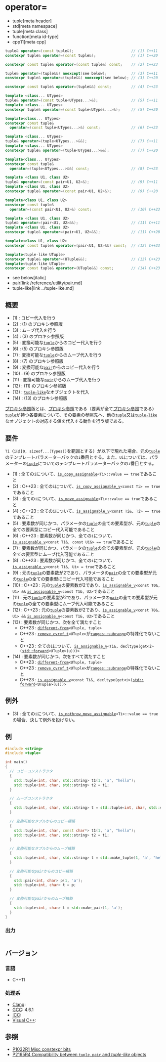 # operator=
* tuple[meta header]
* std[meta namespace]
* tuple[meta class]
* function[meta id-type]
* cpp11[meta cpp]

```cpp
tuple& operator=(const tuple&);                          // (1) C++11
constexpr tuple& operator=(const tuple&);                // (1) C++20

constexpr const tuple& operator=(const tuple&) const;    // (2) C++23

tuple& operator=(tuple&&) noexcept(see below);           // (3) C++11
constexpr tuple& operator=(tuple&&) noexcept(see below); // (3) C++20

constexpr const tuple& operator=(tuple&&) const;         // (4) C++23

template <class... UTypes>
tuple& operator=(const tuple<UTypes...>&);               // (5) C++11
template <class... UTypes>
constexpr tuple& operator=(const tuple<UTypes...>&);     // (5) C++20

template<class... UTypes>
constexpr const tuple&
  operator=(const tuple<UTypes...>&) const;              // (6) C++23

template <class... UTypes>
tuple& operator=(tuple<UTypes...>&&);                    // (7) C++11
template <class... UTypes>
constexpr tuple& operator=(tuple<UTypes...>&&);          // (7) C++20

template<class... UTypes>
constexpr const tuple&
  operator=(tuple<UTypes...>&&) const;                   // (8) C++23

template <class U1, class U2>
tuple& operator=(const pair<U1, U2>&);                   // (9) C++11
template <class U1, class U2>
constexpr tuple& operator=(const pair<U1, U2>&);         // (9) C++20

template<class U1, class U2>
constexpr const tuple&
  operator=(const pair<U1, U2>&) const;                  // (10) C++23

template <class U1, class U2>
tuple& operator=(pair<U1, U2>&&);                        // (11) C++11
template <class U1, class U2>
constexpr tuple& operator=(pair<U1, U2>&&);              // (11) C++20

template<class U1, class U2>
constexpr const tuple& operator=(pair<U1, U2>&&) const;  // (12) C++23

template<tuple-like UTuple>
constexpr tuple& operator=(UTuple&&);                    // (13) C++23
template<tuple-like UTuple>
constexpr const tuple& operator=(UTuple&&) const;        // (14) C++23
```
* see below[italic]
* pair[link /reference/utility/pair.md]
* tuple-like[link ../tuple-like.md]

## 概要
- (1) : コピー代入を行う
- (2) : (1) のプロキシ参照版
- (3) : ムーブ代入を行う
- (4) : (3) のプロキシ参照版
- (5) : 変換可能な[`tuple`](../tuple.md)からのコピー代入を行う
- (6) : (5) のプロキシ参照版
- (7) : 変換可能な[`tuple`](../tuple.md)からのムーブ代入を行う
- (8) : (7) のプロキシ参照版
- (9) : 変換可能な[`pair`](/reference/utility/pair.md)からのコピー代入を行う
- (10) : (9) のプロキシ参照版
- (11) : 変換可能な[`pair`](/reference/utility/pair.md)からのムーブ代入を行う
- (12) : (11) のプロキシ参照版
- (13) : [`tuple-like`](../tuple-like.md)なオブジェクトを代入
- (14) : (13) のプロキシ参照版

[プロキシ参照](/reference/iterator/indirectly_writable.md)版とは、[プロキシ参照](/reference/iterator/indirectly_writable.md)である（要素が全て[プロキシ参照](/reference/iterator/indirectly_writable.md)である）[`tuple`](../tuple.md)が持つ各要素について、その要素の参照先へ、他の[`tuple`](../tuple.md)又は[`tuple-like`](../tuple-like.md)なオブジェクトの対応する値を代入する動作を行う版である。

## 要件
`Ti`（`i`は`[0, sizeof...(Types))`を範囲とする）が以下で現れた場合、元の[`tuple`](../tuple.md)のテンプレートパラメーターパックの`i`番目とする。また、`Ui`については、パラメーターの[`tuple`](../tuple.md)についてのテンプレートパラメーターパックの`i`番目とする。

- (1) : 全ての`i`について、[`is_copy_assignable`](/reference/type_traits/is_copy_assignable.md)`<Ti>::value == true`であること
- (2) : C++23 : 全ての`i`について、[`is_copy_assignable_v`](/reference/type_traits/is_copy_assignable.md)`<const Ti> == true`であること
- (3) : 全ての`i`について、[`is_move_assignable`](/reference/type_traits/is_move_assignable.md)`<Ti>::value == true`であること
- (4) : C++23 : 全ての`i`について、[`is_assignable_v`](/reference/type_traits/is_assignable.md)`<const Ti&, Ti> == true`であること
- (5) : 要素数が同じかつ、パラメータの[`tuple`](../tuple.md)の全ての要素型が、元の[`tuple`](../tuple.md)の全ての要素型にコピー代入可能であること
- (6) : C++23 : 要素数が同じかつ、全ての`i`について、[`is_assignable_v`](/reference/type_traits/is_assignable.md)`<const Ti&, const Ui&> == true`であること
- (7) : 要素数が同じかつ、パラメータの[`tuple`](../tuple.md)の全ての要素型が、元の[`tuple`](../tuple.md)の全ての要素型にムーブ代入可能であること
- (8) : C++23 : 要素数が同じかつ、全ての`i`について、[`is_assignable_v`](/reference/type_traits/is_assignable.md)`<const Ti&, Ui> = true`であること
- (9) : 元の[`tuple`](../tuple.md)の要素数が2であり、パラメータの[`pair`](/reference/utility/pair.md)の全ての要素型が元の[`tuple`](../tuple.md)の全ての要素型にコピー代入可能であること
- (10) : C++23 : 元の[`tuple`](../tuple.md)の要素数が2であり、[`is_assignable_v`](/reference/type_traits/is_assignable.md)`<const T0&, U1> &&` [`is_assignable_v`](/reference/type_traits/is_assignable.md)`<const T1&, U2>`であること
- (11) : 元の[`tuple`](../tuple.md)の要素型が2であり、パラメータの[`pair`](/reference/utility/pair.md)の全ての要素型が元の[`tuple`](../tuple.md)の全ての要素型にムーブ代入可能であること
- (12) : C++23 : 元の[`tuple`](../tuple.md)の要素数が2であり、[`is_assignable_v`](/reference/type_traits/is_assignable.md)`<const T0&, U1> &&` [`is_assignable_v`](/reference/type_traits/is_assignable.md)`<const T1&, U2>`であること
- (13) : 要素数が同じかつ、次を全て満たすこと
    - C++23 : [`different-from`](/reference/ranges/different-from.md)`<UTuple, tuple>`
    - C++23 : [`remove_cvref_t`](/reference/type_traits/remove_cvref.md)`<UTuple>`が[`ranges::subrange`](/reference/ranges/subrange.md)の特殊化でないこと
    - C++23 : 全ての`i`について、[`is_assignable_v`](/reference/type_traits/is_assignable.md)`<Ti&, decltype(get<i>(`[`std​::​forward`](/reference/utility/forward.md)`<UTuple>(u)))>`
- (14) : 要素数が同じかつ、次をすべて満たすこと
    - C++23 : [`different-from`](/reference/ranges/different-from.md)`<UTuple, tuple>`
    - C++23 : [`remove_cvref_t`](/reference/type_traits/remove_cvref.md)`<UTuple>`が[`ranges::subrange`](/reference/ranges/subrange.md)の特殊化でないこと
    - C++23 : [`is_assignable_v`](/reference/type_traits/is_assignable.md)`<const Ti&, decltype(get<i>(`[`std​::​forward`](/reference/utility/forward.md)`<UTuple>(u)))>`


## 例外
- (3) : 全ての`i`について、[`is_nothrow_move_assignable`](/reference/type_traits/is_nothrow_move_assignable.md)`<Ti>::value == true`の場合、決して例外を投げない。


## 例
```cpp example
#include <string>
#include <tuple>

int main()
{
  // コピーコンストラクタ
  {
    std::tuple<int, char, std::string> t1(1, 'a', "hello");
    std::tuple<int, char, std::string> t2 = t1;
  }

  // ムーブコンストラクタ
  {
    std::tuple<int, char, std::string> t = std::tuple<int, char, std::string>(1, 'a', "hello");
  }

  // 変換可能なタプルからのコピー構築
  {
    std::tuple<int, char, const char*> t1(1, 'a', "hello");
    std::tuple<int, char, std::string> t2 = t1;
  }

  // 変換可能なタプルからのムーブ構築
  {
    std::tuple<int, char, std::string> t = std::make_tuple(1, 'a', "hello");
  }

  // 変換可能なpairからのコピー構築
  {
    std::pair<int, char> p(1, 'a');
    std::tuple<int, char> t = p;
  }

  // 変換可能なpairからのムーブ構築
  {
    std::tuple<int, char> t = std::make_pair(1, 'a');
  }
}
```

### 出力
```
```

## バージョン
### 言語
- C++11

### 処理系
- [Clang](/implementation.md#clang): 
- [GCC](/implementation.md#gcc): 4.6.1
- [ICC](/implementation.md#icc): 
- [Visual C++](/implementation.md#visual_cpp): 


## 参照
- [P1032R1 Misc constexpr bits](http://www.open-std.org/jtc1/sc22/wg21/docs/papers/2018/p1032r1.html)
- [P2165R4 Compatibility between `tuple`, `pair` and *tuple-like* objects](https://www.open-std.org/jtc1/sc22/wg21/docs/papers/2022/p2165r4.pdf)
